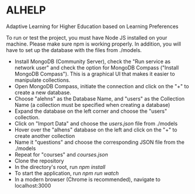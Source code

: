 # ALHELP
Adaptive Learning for Higher Education based on Learning Preferences

To run or test the project, you must have Node JS installed on your machine. Please make sure npm is working properly. In addition, you will have to set up the database with the files from ./models.
* Install MongoDB (Community Server), check the "Run service as network user" and check the option for MongoDB Compass ("Install MongoDB Compass"). This is a graphical UI that makes it easier to manipulate collections.
* Open MongoDB Compass, initiate the connection and click on the "+" to create a new database.
* Choose "alehns" as the Database Name, and "users" as the Collection Name (a collection must be specified when creating a database)
* Expand the database on the left corner and choose the "users" collection. 
* Click on "Import Data" and choose the *users.json* file from ./models
* Hover over the "alhens" database on the left and click on the "+" to create another collection
* Name it "questions" and choose the corresponding JSON file from the ./models
* Repeat for "courses" and *courses.json*
* Clone the repository
* In the directory's root, run *npm install*
* To start the application, run *npm run watch*
* In a modern browser (Chrome is recommended), navigate to localhost:3000
